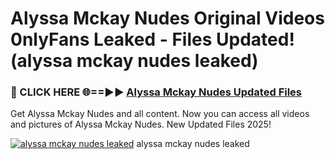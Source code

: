 # Alyssa Mckay Nudes Original Videos 0nlyFans Leaked - Files Updated! (alyssa mckay nudes leaked)

<h3>🔴 CLICK HERE 🌐==►► <a href="https://tinyurl.com/2p9ay9w9" rel="nofollow">Alyssa Mckay Nudes Updated Files</a></h3>

Get Alyssa Mckay Nudes and all content. Now you can access all videos and pictures of Alyssa Mckay Nudes. New Updated Files 2025!

[![alyssa mckay nudes leaked](https://i.imgur.com/KQgVmj3.gif)](https://tinyurl.com/2p9ay9w9)
alyssa mckay nudes leaked